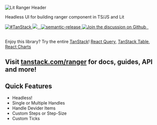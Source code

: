 ![Lit Ranger Header](https://github.com/tanstack/ranger/raw/main/media/headerv1.png)

Headless UI for building ranger component in TS/JS and Lit

<a href="https://twitter.com/intent/tweet?button_hashtag=TanStack" target="\_parent">
  <img alt="#TanStack" src="https://img.shields.io/twitter/url?color=%2308a0e9&label=%23TanStack&style=social&url=https%3A%2F%2Ftwitter.com%2Fintent%2Ftweet%3Fbutton_hashtag%3DTanStack" />
</a><a href="https://github.com/TanStack/ranger/actions/workflows/ci.yml">
<img src="https://github.com/tanstack/ranger/actions/workflows/ci.yml/badge.svg" />
</a><a href="https://npmjs.com/package/@tanstack/ranger-core" target="\_parent">
  <img alt="" src="https://img.shields.io/npm/dm/@tanstack/ranger-core.svg" />
</a><a href="https://bundlephobia.com/result?p=@tanstack/ranger@latest" target="\_parent">
  <img alt="" src="https://badgen.net/bundlephobia/minzip/@tanstack/ranger@latest" />
</a><a href="#badge">
    <img alt="semantic-release" src="https://img.shields.io/badge/%20%20%F0%9F%93%A6%F0%9F%9A%80-semantic--release-e10079.svg">
  </a><a href="https://github.com/tanstack/ranger/discussions">
  <img alt="Join the discussion on Github" src="https://img.shields.io/badge/Github%20Discussions%20%26%20Support-Chat%20now!-blue" />
</a><a href="https://github.com/tanstack/ranger" target="\_parent">
  <img alt="" src="https://img.shields.io/github/stars/tanstack/ranger.svg?style=social&label=Star" />
</a><a href="https://twitter.com/tannerlinsley" target="\_parent">
  <img alt="" src="https://img.shields.io/twitter/follow/tannerlinsley.svg?style=social&label=Follow" />
</a>

<br />
<br />

Enjoy this library? Try the entire [TanStack](https://tanstack.com)! [React Query](https://github.com/TanStack/react-query), [TanStack Table](https://github.com/TanStack/table), [React Charts](https://github.com/TanStack/react-charts)

## Visit [tanstack.com/ranger](https://tanstack.com/ranger) for docs, guides, API and more!

## Quick Features

- Headless!
- Single or Multiple Handles
- Handle Devider Items
- Custom Steps or Step-Size
- Custom Ticks

<!-- Force  -->
